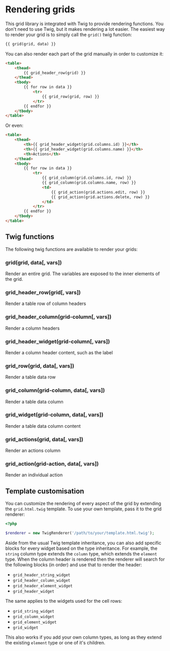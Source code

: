 Rendering grids
===============

This grid library is integrated with Twig to provide rendering functions. You don't need to use Twig, but it makes rendering
a lot easier. The easiest way to render your grid is to simply call the `grid()` twig function:

```html
{{ grid(grid, data) }}
```

You can also render each part of the grid manually in order to customize it:

```html
<table>
    <thead>
        {{ grid_header_row(grid) }}
    </thead>
    <tbody>
        {{ for row in data }}
            <tr>
                {{ grid_row(grid, row) }}
            </tr>
        {{ endfor }}
    </tbody>
</table>
```

Or even:

```html
<table>
    <thead>
        <th>{{ grid_header_widget(grid.columns.id) }}</th>
        <th>{{ grid_header_widget(grid.columns.name) }}</th>
        <th>Actions</th>
    </thead>
    <tbody>
        {{ for row in data }}
            <tr>
                {{ grid_column(grid.columns.id, row) }}
                {{ grid_column(grid.columns.name, row) }}
                <td>
                    {{ grid_action(grid.actions.edit, row) }}
                    {{ grid_action(grid.actions.delete, row) }}
                </td>
            </tr>
        {{ endfor }}
    </tbody>
</table>
```

## Twig functions

The following twig functions are available to render your grids:

### grid(grid, data[, vars])

Render an entire grid. The variables are exposed to the inner elements of the grid.

### grid\_header\_row(grid[, vars])

Render a table row of column headers

### grid\_header\_column(grid-column[, vars])

Render a column headers

### grid\_header\_widget(grid-column[, vars])

Render a column header content, such as the label

### grid\_row(grid, data[, vars])

Render a table data row

### grid\_column(grid-column, data[, vars])

Render a table data column

### grid\_widget(grid-column, data[, vars])

Render a table data column content

### grid\_actions(grid, data[, vars])

Render an actions column

### grid\_action(grid-action, data[, vars])

Render an individual action

## Template customisation

You can customize the rendering of every aspect of the grid by extending the `grid.html.twig` template. To use your own template,
pass it to the grid renderer:

```php
<?php

$renderer = new TwigRenderer('/path/to/your/template.html.twig');
```

Aside from the usual Twig template inheritance, you can also add specific blocks for every widget based on the type inheritance.
For example, the `string` column type extends the `column` type, which extends the `element` type. When the column header is rendered
then the renderer will search for the following blocks (in order) and use that to render the header:

* `grid_header_string_widget`
* `grid_header_column_widget`
* `grid_header_element_widget`
* `grid_header_widget`

The same applies to the widgets used for the cell rows:

* `grid_string_widget`
* `grid_column_widget`
* `grid_element_widget`
* `grid_widget`

This also works if you add your own column types, as long as they extend the existing `element` type or one of it's children.
